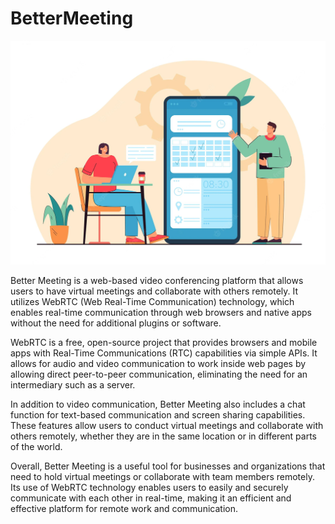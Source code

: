 # BetterMeeting
![](BetterMeeting.webp)

Better Meeting is a web-based video conferencing platform that allows users to have virtual meetings and collaborate with others remotely. It utilizes WebRTC (Web Real-Time Communication) technology, which enables real-time communication through web browsers and native apps without the need for additional plugins or software.

WebRTC is a free, open-source project that provides browsers and mobile apps with Real-Time Communications (RTC) capabilities via simple APIs. It allows for audio and video communication to work inside web pages by allowing direct peer-to-peer communication, eliminating the need for an intermediary such as a server.

In addition to video communication, Better Meeting also includes a chat function for text-based communication and screen sharing capabilities. These features allow users to conduct virtual meetings and collaborate with others remotely, whether they are in the same location or in different parts of the world.

Overall, Better Meeting is a useful tool for businesses and organizations that need to hold virtual meetings or collaborate with team members remotely. Its use of WebRTC technology enables users to easily and securely communicate with each other in real-time, making it an efficient and effective platform for remote work and communication.
